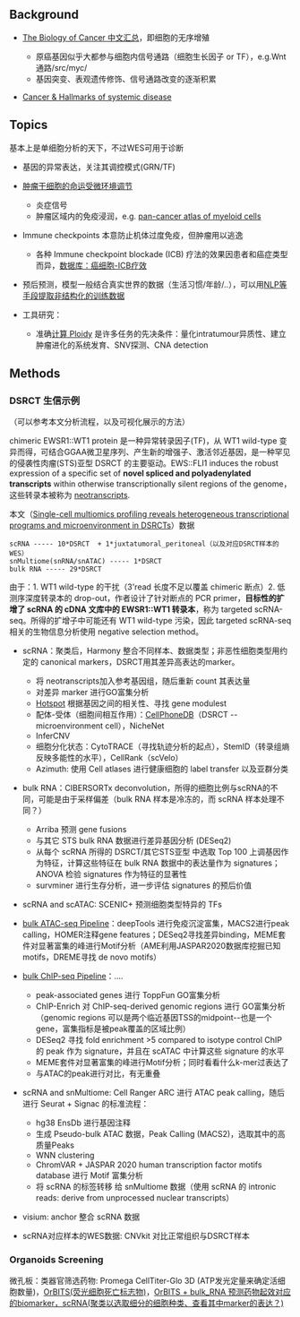 



## Background

* [The Biology of Cancer 中文汇总](https://mp.weixin.qq.com/s?__biz=Mzg4NjA5Mzg2Mw==&mid=2247488659&idx=1&sn=a50c16e1a5bf8ceada311ce2aada047f&chksm=cf9fb5dbf8e83ccd9bf9964fd0d7513fa7e8d2f33456cbe18b1d3e1c4e5b795e47b7c450ba3d&scene=178&cur_album_id=1364329720200085505#rd)，即细胞的无序增殖
    - 原癌基因似乎大都参与细胞内信号通路（细胞生长因子 or TF），e.g.Wnt通路/src/myc/
    - 基因突变、表观遗传修饰、信号通路改变的逐渐积累


* [Cancer & Hallmarks of systemic disease](https://blog.sciencenet.cn/blog-446272-1427506.html)


## Topics

基本上是单细胞分析的天下，不过WES可用于诊断

* 基因的异常表达，关注其调控模式(GRN/TF)

* [肿瘤干细胞的命运受微环境调节](https://www.sohu.com/a/518732927_121124215)
    - 炎症信号
    - 肿瘤区域内的免疫浸润，e.g. [pan-cancer atlas of myeloid cells](https://www.cell.com/cell/fulltext/S0092-8674(21)00010-6)

* Immune checkpoints 本意防止机体过度免疫，但肿瘤用以逃逸
    - 各种 Immune checkpoint blockade (ICB) 疗法的效果因患者和癌症类型而异，[数据库：癌细胞-ICB疗效](https://www.nature.com/articles/s41597-025-04381-6)

* 预后预测，模型一般结合真实世界的数据（生活习惯/年龄/..），可以用[NLP等手段提取非结构化的训练数据](https://blog.csdn.net/m0_59164304/article/details/144443668)

* 工具研究：
    - 准确[计算 Ploidy](../Readings/Interesting_Topics.md#ploidy) 是许多任务的先决条件：量化intratumour异质性、建立肿瘤进化的系统发育、SNV探测、CNA detection


## Methods

### DSRCT 生信示例

（可以参考本文分析流程，以及可视化展示的方法）

chimeric EWSR1::WT1 protein 是一种异常转录因子(TF)，从 WT1 wild-type 变异而得，可结合GGAA微卫星序列、产生新的增强子、激活邻近基因，是一种罕见的侵袭性肉瘤(STS)亚型 DSRCT 的主要驱动。EWS::FLI1 induces the robust expression of a specific set of **novel spliced and polyadenylated transcripts** within otherwise transcriptionally silent regions of the genome，这些转录本被称为 [neotranscripts](https://www.sciencedirect.com/science/article/pii/S1097276522003823). 


本文（[Single-cell multiomics profiling reveals heterogeneous transcriptional programs and microenvironment in DSRCTs](https://www.sciencedirect.com/science/article/pii/S266637912400274X)）数据
```
scRNA ----- 10*DSRCT  + 1*juxtatumoral_peritoneal（以及对应DSRCT样本的WES）
snMultiome(snRNA/snATAC) ----- 1*DSRCT
bulk RNA ----- 29*DSRCT
```


由于：1. WT1 wild-type 的干扰（3'read 长度不足以覆盖 chimeric 断点）2. 低测序深度转录本的 drop-out，作者设计了针对断点的 PCR primer，**目标性的扩增了 scRNA 的 cDNA 文库中的 EWSR1::WT1 转录本**，称为 targeted scRNA-seq。所得的扩增子中可能还有 WT1 wild-type 污染，因此 targeted scRNA-seq 相关的生物信息分析使用 negative selection method。


* scRNA：聚类后，Harmony 整合不同样本、数据类型；非恶性细胞类型用约定的 canonical markers，DSRCT用其差异高表达的marker。
    - 将 neotranscripts加入参考基因组，随后重新 count 其表达量
    - 对差异 marker 进行GO富集分析
    - [Hotspot](http://www.github.com/yoseflab/Hotspot) 根据基因之间的相关性、寻找 gene modulest
    - 配体-受体（细胞间相互作用）：[CellPhoneDB](https://github.com/Teichlab/cellphonedb)（DSRCT -- microenvironment cell），NicheNet
    - InferCNV
    - 细胞分化状态：CytoTRACE（寻找轨迹分析的起点），StemID（转录组熵反映多能性的水平），CellRank（scVelo）
    - Azimuth: 使用 Cell atlases 进行健康细胞的 label transfer 以及亚群分类
    
* bulk RNA：CIBERSORTx deconvolution，所得的细胞比例与scRNA的不同，可能是由于采样偏差（bulk RNA 样本是冷冻的，而 scRNA 样本处理不同？）
    - Arriba 预测 gene fusions
    - 与其它 STS bulk RNA 数据进行差异基因分析 (DESeq2)
    - 从每个 scRNA 所得的 DSRCT/其它STS亚型 中选取 Top 100 上调基因作为特征，计算这些特征在 bulk RNA 数据中的表达量作为 signatures；ANOVA 检验 signatures 作为特征的显著性
    - survminer 进行生存分析，进一步评估 signatures 的预后价值
 
* scRNA and scATAC: SCENIC+ 预测细胞类型特异的 TFs

* [bulk ATAC-seq Pipeline](https://github.com/nf-core/atacseq)：deepTools 进行免疫沉淀富集，MACS2进行peak calling，HOMER注释gene features；DESeq2寻找差异binding，MEME套件对显著富集的峰进行Motif分析（AME利用JASPAR2020数据库挖掘已知motifs，DREME寻找 de novo motifs）

* [bulk ChIP-seq Pipeline](https://github.com/nf-core/chipseq)：....
    - peak-associated genes 进行 ToppFun GO富集分析
    - ChIP-Enrich 对 ChIP-seq-derived genomic regions 进行 GO富集分析（genomic regions 可以是两个临近基因TSS的midpoint--也是一个gene，富集指标是被peak覆盖的区域比例）
    - DESeq2 寻找 fold enrichment >5 compared to isotype control ChIP 的 peak 作为 signature，并且在 scATAC 中计算这些 signature 的水平
    - MEME套件对显著富集的峰进行Motif分析；同时看看什么k-mer过表达了
    - 与ATAC的peak进行对比，有无重叠

* scRNA and snMultiome: Cell Ranger ARC 进行 ATAC peak calling，随后进行 Seurat + Signac 的标准流程：
    - hg38 EnsDb 进行基因注释
    - 生成 Pseudo-bulk ATAC 数据，Peak Calling (MACS2)，选取其中的高质量Peaks
    - WNN clustering
    - ChromVAR + JASPAR 2020 human transcription factor motifs database 进行 Motif 富集分析
    - 将 scRNA 的标签转移 给 snMultiome 数据（使用 scRNA 的 intronic reads: derive from unprocessed nuclear transcripts）

* visium: anchor 整合 scRNA 数据

* scRNA对应样本的WES数据: CNVkit 对比正常组织与DSRCT样本


### Organoids Screening


微孔板：类器官筛选药物: Promega CellTiter-Glo 3D (ATP发光定量来确定活细胞数量)，[OrBITS(荧光细胞死亡标志物)](https://www.biorxiv.org/content/10.1101/2021.09.09.459656v2.full)，[OrBITS + bulk_RNA 预测药物起效对应的biomarker，scRNA(聚类以选取细分的细胞种类、查看其中marker的表达？) ](https://jeccr.biomedcentral.com/articles/10.1186/s13046-024-03012-z) 



